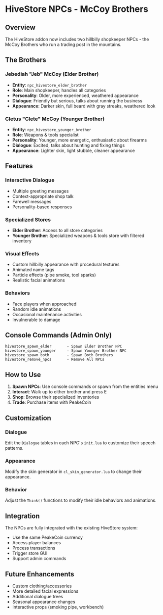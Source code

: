 # HiveStore NPCs - McCoy Brothers

## Overview
The HiveStore addon now includes two hillbilly shopkeeper NPCs - the McCoy Brothers who run a trading post in the mountains.

## The Brothers

### Jebediah "Jeb" McCoy (Elder Brother)
- **Entity**: `npc_hivestore_elder_brother`
- **Role**: Main shopkeeper, handles all categories
- **Personality**: Older, more experienced, weathered appearance
- **Dialogue**: Friendly but serious, talks about running the business
- **Appearance**: Darker skin, full beard with gray streaks, weathered look

### Cletus "Clete" McCoy (Younger Brother)  
- **Entity**: `npc_hivestore_younger_brother`
- **Role**: Weapons & tools specialist
- **Personality**: Younger, more energetic, enthusiastic about firearms
- **Dialogue**: Excited, talks about hunting and fixing things
- **Appearance**: Lighter skin, light stubble, cleaner appearance

## Features

### Interactive Dialogue
- Multiple greeting messages
- Context-appropriate shop talk
- Farewell messages
- Personality-based responses

### Specialized Stores
- **Elder Brother**: Access to all store categories
- **Younger Brother**: Specialized weapons & tools store with filtered inventory

### Visual Effects
- Custom hillbilly appearance with procedural textures
- Animated name tags
- Particle effects (pipe smoke, tool sparks)
- Realistic facial animations

### Behaviors
- Face players when approached
- Random idle animations
- Occasional maintenance activities
- Invulnerable to damage

## Console Commands (Admin Only)

```
hivestore_spawn_elder       - Spawn Elder Brother NPC
hivestore_spawn_younger     - Spawn Younger Brother NPC  
hivestore_spawn_both        - Spawn Both Brothers
hivestore_remove_npcs       - Remove All NPCs
```

## How to Use

1. **Spawn NPCs**: Use console commands or spawn from the entities menu
2. **Interact**: Walk up to either brother and press E
3. **Shop**: Browse their specialized inventories
4. **Trade**: Purchase items with PeakeCoin

## Customization

### Dialogue
Edit the `Dialogue` tables in each NPC's `init.lua` to customize their speech patterns.

### Appearance
Modify the skin generator in `cl_skin_generator.lua` to change their appearance.

### Behavior
Adjust the `Think()` functions to modify their idle behaviors and animations.

## Integration

The NPCs are fully integrated with the existing HiveStore system:
- Use the same PeakeCoin currency
- Access player balances
- Process transactions
- Trigger store GUI
- Support admin commands

## Future Enhancements

- Custom clothing/accessories
- More detailed facial expressions
- Additional dialogue trees
- Seasonal appearance changes
- Interactive props (smoking pipe, workbench)
